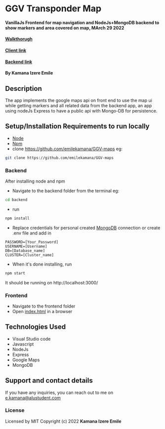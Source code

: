 # GGV Transponder Map
#### VanillaJs Frontend for map navigation and NodeJs+MongoDB backend to show markers and area covered on map, MArch 29 2022
#### [Walkthorugh](https://www.loom.com/share/53e91879adbf473caa4f947a815c5bae)
#### [Client link](https://emile-ggv-client.herokuapp.com/)
#### [Backend link](https://emile-ggv-api.herokuapp.com/)
#### 
#### By **Kamana Izere Emile**


## Description
The app implements the google maps api on front end to use the map ui while getting markers and all related data from the backend app, an app using nodeJs Express to have a public api with Mongo-DB for persistence. 

## Setup/Installation Requirements to run locally
* [Node](https://nodejs.org/en/download/)
* [Npm](https://docs.npmjs.com/cli/v6/commands/npm-install)
* clone https://github.com/emilekamana/GGV-maps eg:
```bash
git clone https://github.com/emilekamana/GGV-maps
```

### Backend
After installing node and npm
* Navigate to the backend folder from the terminal 
eg: 
```bash
cd backend
```
* run 
```bash 
npm install
```
* Replace credentials for personal created [MongoDB](cloud.mongodb.com) connection or create .env file and add in 
```
PASSWORD=[Your_Password]
USERNAME=[Username]
DB=[Database_name]
CLUSTER=[Cluster_name]
```
* When it's done installing, run
```bash 
npm start
```
It should be running on http://localhost:3000/

### Frontend
* Navigate to the frontend folder
* Open [index.html](frontend/index.html) in a browser

## Technologies Used
* Visual Studio code
* Javascript
* NodeJs
* Express
* Google Maps
* MongoDB
## Support and contact details
If you have any inquiries, you can reach out to me on [e.kamana@alustudent.com](e.kamana@alustudent.com)
### License
Licensed by MIT
Copyright (c) 2022 **Kamana Izere Emile**
